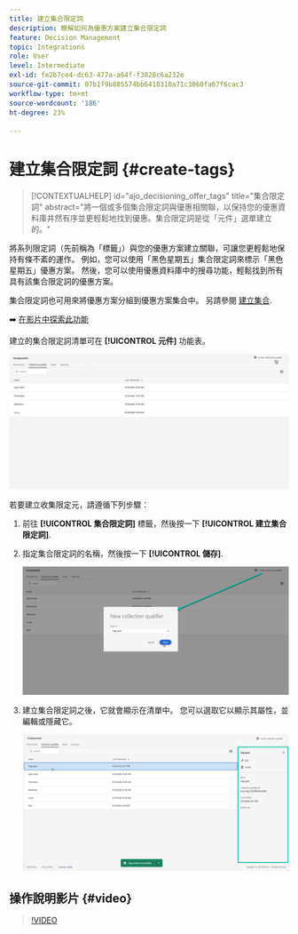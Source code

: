 ```yaml
---
title: 建立集合限定詞
description: 瞭解如何為優惠方案建立集合限定詞
feature: Decision Management
topic: Integrations
role: User
level: Intermediate
exl-id: fe2b7ce4-dc63-477a-a64f-f3828c6a232e
source-git-commit: 07b1f9b885574bb6418310a71c3060fa67f6cac3
workflow-type: tm+mt
source-wordcount: '186'
ht-degree: 23%

---
```


# 建立集合限定詞 {#create-tags}

>[!CONTEXTUALHELP]
>id="ajo_decisioning_offer_tags"
>title="集合限定詞"
>abstract="將一個或多個集合限定詞與優惠相關聯，以保持您的優惠資料庫井然有序並更輕鬆地找到優惠。集合限定詞是從「元件」選單建立的。"

將系列限定詞（先前稱為「標籤」）與您的優惠方案建立關聯，可讓您更輕鬆地保持有條不紊的運作。 例如，您可以使用「黑色星期五」集合限定詞來標示「黑色星期五」優惠方案。 然後，您可以使用優惠資料庫中的搜尋功能，輕鬆找到所有具有該集合限定詞的優惠方案。

集合限定詞也可用來將優惠方案分組到優惠方案集合中。 另請參閱 [建立集合](../offer-library/creating-collections.md).

➡️ [在影片中探索此功能](#video)

建立的集合限定詞清單可在 **[!UICONTROL 元件]** 功能表。

![](../assets/tags_list.png)

若要建立收集限定元，請遵循下列步驟：

1. 前往 **[!UICONTROL 集合限定詞]** 標籤，然後按一下 **[!UICONTROL 建立集合限定詞]**.

1. 指定集合限定詞的名稱，然後按一下 **[!UICONTROL 儲存]**.

   ![](../assets/tags_create.png)

1. 建立集合限定詞之後，它就會顯示在清單中。 您可以選取它以顯示其屬性，並編輯或隱藏它。

   ![](../assets/tags_created.png)

## 操作說明影片 {#video}

>[!VIDEO](https://video.tv.adobe.com/v/329374?quality=12)
